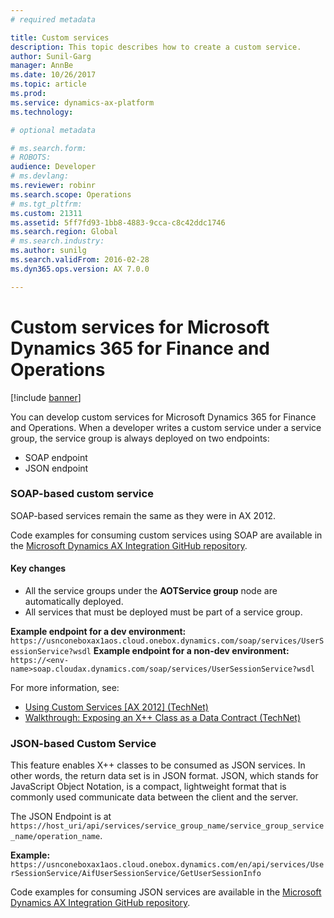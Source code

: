 ```yaml
---
# required metadata

title: Custom services
description: This topic describes how to create a custom service.
author: Sunil-Garg
manager: AnnBe
ms.date: 10/26/2017
ms.topic: article
ms.prod: 
ms.service: dynamics-ax-platform
ms.technology: 

# optional metadata

# ms.search.form: 
# ROBOTS: 
audience: Developer
# ms.devlang: 
ms.reviewer: robinr
ms.search.scope: Operations
# ms.tgt_pltfrm: 
ms.custom: 21311
ms.assetid: 5ff7fd93-1bb8-4883-9cca-c8c42ddc1746
ms.search.region: Global
# ms.search.industry: 
ms.author: sunilg
ms.search.validFrom: 2016-02-28
ms.dyn365.ops.version: AX 7.0.0

---
```


# Custom services for Microsoft Dynamics 365 for Finance and Operations

[!include [banner](../includes/banner.md)]

You can develop custom services for Microsoft Dynamics 365 for Finance and Operations. When a developer writes a custom service under a service group, the service group is always deployed on two endpoints:
-   SOAP endpoint 
-   JSON endpoint

### SOAP-based custom service

SOAP-based services remain the same as they were in AX 2012.

Code examples for consuming custom services using SOAP are available in the [Microsoft Dynamics AX Integration GitHub repository](https://github.com/Microsoft/Dynamics-AX-Integration/tree/master/ServiceSamples/SoapConsoleApplication).

#### Key changes

-   All the service groups under the **AOTService group** node are automatically deployed.
-   All services that must be deployed must be part of a service group.

**Example endpoint for a dev environment:** `https://usnconeboxax1aos.cloud.onebox.dynamics.com/soap/services/UserSessionService?wsdl`
**Example endpoint for a non-dev environment:** `https://<env-name>soap.cloudax.dynamics.com/soap/services/UserSessionService?wsdl`

For more information, see:
-   [Using Custom Services \[AX 2012\] (TechNet)](http://technet.microsoft.com/en-us/library/hh509052.aspx)
-   [Walkthrough: Exposing an X++ Class as a Data Contract (TechNet)](http://technet.microsoft.com/en-us/library/gg844225.aspx)

<!--
-   [Custom services Office Mix presentation](https://mix.office.com/watch/12e4fejbgj429). -->


### JSON-based Custom Service

This feature enables X++ classes to be consumed as JSON services. In other words, the return data set is in JSON format. JSON, which stands for JavaScript Object Notation, is a compact, lightweight format that is commonly used communicate data between the client and the server. 

The JSON Endpoint is at `https://host_uri/api/services/service_group_name/service_group_service_name/operation_name`.

**Example:** `https://usnconeboxax1aos.cloud.onebox.dynamics.com/en/api/services/UserSessionService/AifUserSessionService/GetUserSessionInfo`

Code examples for consuming JSON services are available in the [Microsoft Dynamics AX Integration GitHub repository](https://github.com/Microsoft/Dynamics-AX-Integration/tree/master/ServiceSamples/JsonConsoleApplication).

